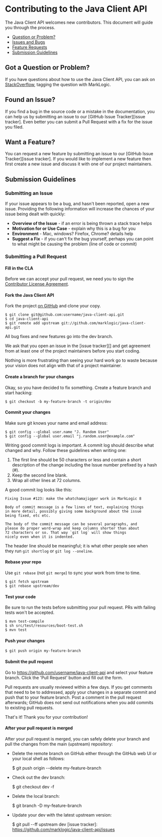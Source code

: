 # Contributing to the Java Client API

The Java Client API welcomes new contributors. This document will guide you 
through the process.

 - [Question or Problem?](#question)
 - [Issues and Bugs](#issue)
 - [Feature Requests](#feature)
 - [Submission Guidelines](#submit)
 
## <a name="question"></a> Got a Question or Problem?

If you have questions about how to use the Java Client API, you can ask on 
[StackOverflow](http://stackoverflow.com/tags/marklogic), tagging the question 
with MarkLogic.

## <a name="issue"></a> Found an Issue?
If you find a bug in the source code or a mistake in the documentation, you can help us by
submitting an issue to our [GitHub Issue Tracker][issue tracker]. Even better 
you can submit a Pull Request with a fix for the issue you filed.

## <a name="feature"></a> Want a Feature?
You can request a new feature by submitting an issue to our 
[GitHub Issue Tracker][issue tracker].  If you would like to implement a new 
feature then first create a new issue and discuss it with one of our project 
maintainers.

## <a name="submit"></a> Submission Guidelines

### Submitting an Issue
If your issue appears to be a bug, and hasn't been reported, open a new issue.
Providing the following information will increase the chances of your issue 
being dealt with quickly:

* **Overview of the Issue** - if an error is being thrown a stack trace helps
* **Motivation for or Use Case** - explain why this is a bug for you
* **Environment** - Mac, windows? Firefox, Chrome? details help
* **Suggest a Fix** - if you can't fix the bug yourself, perhaps you can point 
to what might be causing the problem (line of code or commit)

### Submitting a Pull Request

#### Fill in the CLA

Before we can accept your pull request, we need you to sign the [Contributor 
License Agreement](http://developer.marklogic.com/products/cla). 

#### Fork the Java Client API

Fork the project [on GitHub](https://github.com/marklogic/java-client-api/fork) 
and clone your copy.

    $ git clone git@github.com:username/java-client-api.git
    $ cd java-client-api
    $ git remote add upstream git://github.com/marklogic/java-client-api.git

All bug fixes and new features go into the dev branch.

We ask that you open an issue in the [issue tracker][] and get agreement from
at least one of the project maintainers before you start coding.

Nothing is more frustrating than seeing your hard work go to waste because
your vision does not align with that of a project maintainer.

#### Create a branch for your changes

Okay, so you have decided to fix something. Create a feature branch
and start hacking:

    $ git checkout -b my-feature-branch -t origin/dev

#### Commit your changes

Make sure git knows your name and email address:

    $ git config --global user.name "J. Random User"
    $ git config --global user.email "j.random.user@example.com"

Writing good commit logs is important. A commit log should describe what
changed and why. Follow these guidelines when writing one:

1. The first line should be 50 characters or less and contain a short
   description of the change including the Issue number prefixed by a hash (#).
2. Keep the second line blank.
3. Wrap all other lines at 72 columns.

A good commit log looks like this:

```
Fixing Issue #123: make the whatchamajigger work in MarkLogic 8

Body of commit message is a few lines of text, explaining things
in more detail, possibly giving some background about the issue
being fixed, etc etc.

The body of the commit message can be several paragraphs, and
please do proper word-wrap and keep columns shorter than about
72 characters or so. That way `git log` will show things
nicely even when it is indented.
```

The header line should be meaningful; it is what other people see when they
run `git shortlog` or `git log --oneline`.

#### Rebase your repo

Use `git rebase` (not `git merge`) to sync your work from time to time.

    $ git fetch upstream
    $ git rebase upstream/dev

#### Test your code

Be sure to run the tests before submitting your pull request. PRs with failing 
tests won't be accepted. 

    $ mvn test-compile
    $ sh src/test/resources/boot-test.sh
    $ mvn test

#### Push your changes

    $ git push origin my-feature-branch

#### Submit the pull request

Go to https://github.com/username/java-client-api and select your feature 
branch. Click the 'Pull Request' button and fill out the form.

Pull requests are usually reviewed within a few days. If you get comments that 
need to be to addressed, apply your changes in a separate commit and push that 
to your feature branch. Post a comment in the pull request afterwards; GitHub 
does not send out notifications when you add commits to existing pull requests.

That's it! Thank you for your contribution!


#### After your pull request is merged

After your pull request is merged, you can safely delete your branch and pull 
the changes from the main (upstream) repository:

* Delete the remote branch on GitHub either through the GitHub web UI or your 
local shell as follows:

    $ git push origin --delete my-feature-branch

* Check out the dev branch:

    $ git checkout dev -f

* Delete the local branch:

    $ git branch -D my-feature-branch

* Update your dev with the latest upstream version:

    $ git pull --ff upstream dev
[issue tracker]: https://github.com/marklogic/java-client-api/issues